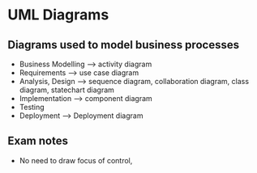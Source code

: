 # UML Diagrams 
## Diagrams used to model business processes 
- Business Modelling --> activity diagram 
- Requirements --> use case diagram 
- Analysis, Design --> sequence diagram, collaboration diagram, class diagram, statechart diagram 
- Implementation --> component diagram 
- Testing 
- Deployment --> Deployment diagram 

## Exam notes
- No need to draw focus of control,

